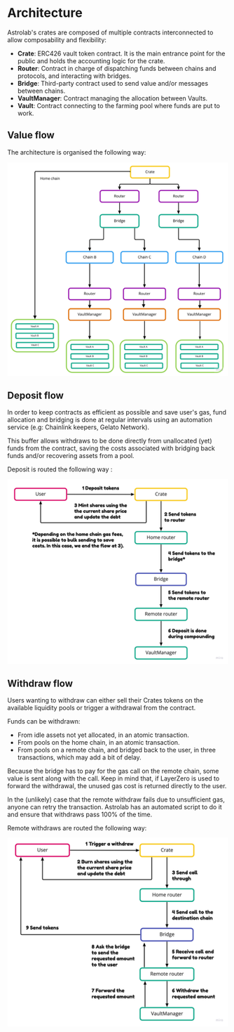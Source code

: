 # Architecture

Astrolab's crates are composed of multiple contracts interconnected to allow composability and flexibility:

- **Crate**: ERC426 vault token contract. It is the main entrance point for the public and holds the accounting logic for the crate.
- **Router**: Contract in charge of dispatching funds between chains and protocols, and interacting with bridges.
- **Bridge**: Third-party contract used to send value and/or messages between chains.
- **VaultManager**: Contract managing the allocation between Vaults.
- **Vault**: Contract connecting to the farming pool where funds are put to work.

## Value flow
The architecture is organised the following way:

![value flow](/media/value-flow.jpg)
                                                                                                                                                                                                                                                                                                                                                                                                                                                

## Deposit flow

In order to keep contracts as efficient as possible and save user's gas, fund allocation and bridging is done at regular intervals using an automation service (e.g: Chainlink keepers, Gelato Network). 

This buffer allows withdraws to be done directly from unallocated (yet) funds from the contract, saving the costs associated with bridging back funds and/or recovering assets from a pool.


Deposit is routed the following way :

![deposit flow](/media/deposit-flow.jpg)



## Withdraw flow
Users wanting to withdraw can either sell their Crates tokens on the available liquidity pools or trigger a withdrawal from the contract.

Funds can be withdrawn:

- From idle assets not yet allocated, in an atomic transaction.
- From pools on the home chain, in an atomic transaction.
- From pools on a remote chain, and bridged back to the user, in three transactions, which may add a bit of delay.

 Because the bridge has to pay for the gas call on the remote chain, some value is sent along with the call. Keep in mind that, if LayerZero is used to forward the withdrawal, the unused gas cost is returned directly to the user. 
 
 In the (unlikely) case that the remote withdraw fails due to unsufficient gas, anyone can retry the transaction. Astrolab has an automated script to do it and ensure that withdraws pass 100% of the time.

Remote withdraws are routed the following way:

![withdraw flow](/media/withdraw-flow.jpg)